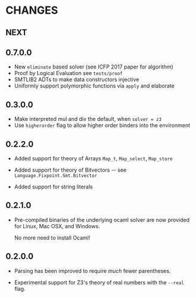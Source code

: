 # CHANGES

## NEXT

## 0.7.0.0

- New `eliminate` based solver (see ICFP 2017 paper for algorithm)
- Proof by Logical Evaluation see `tests/proof`
- SMTLIB2 ADTs to make data constructors injective 
- Uniformly support polymorphic functions via `apply` and elaborate

## 0.3.0.0

- Make interpreted mul and div the default, when `solver = z3`
- Use `higherorder` flag to allow higher order binders into the environment 

## 0.2.2.0

- Added support for theory of Arrays `Map_t`, `Map_select`, `Map_store`

- Added support for theory of Bitvectors -- see `Language.Fixpoint.Smt.Bitvector`

- Added support for string literals

## 0.2.1.0

- Pre-compiled binaries of the underlying ocaml solver are now
  provided for Linux, Mac OSX, and Windows.

  No more need to install Ocaml!

## 0.2.0.0

- Parsing has been improved to require *much* fewer parentheses.

- Experimental support for Z3's theory of real numbers with the `--real` flag.
